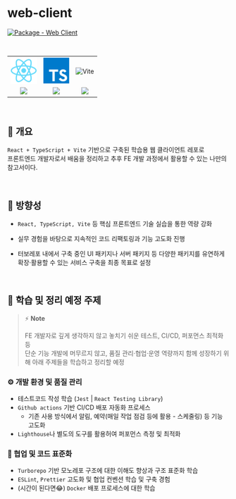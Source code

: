 # web-client

[![Package - Web Client](https://github.com/jaemin96/Coduplex/actions/workflows/ci-webClient.yml/badge.svg)](https://github.com/jaemin96/Coduplex/actions/workflows/ci-webClient.yml)

<br />

<table>
  <tr>
    <td align="center">
      <img src="https://raw.githubusercontent.com/devicons/devicon/master/icons/react/react-original.svg" alt="React" height="60"/>
    </td>
    <td align="center">
      <img src="https://raw.githubusercontent.com/devicons/devicon/master/icons/typescript/typescript-original.svg" alt="TypeScript" height="60"/>
    </td>
    <td align="center">
      <img src="https://vitejs.dev/logo.svg" alt="Vite" height="60"/>
    </td>
  </tr>
  <tr>
    <td align="center">
      <a href="https://react.dev/">
        <img src="https://img.shields.io/badge/react-^19.0-61DAFB?logo=react&logoColor=white" />
      </a>
    </td>
    <td align="center">
      <a href="https://www.typescriptlang.org/">
        <img src="https://img.shields.io/badge/typescript-^5.0-3178C6?logo=typescript&logoColor=white" />
      </a>
    </td>
    <td align="center">
      <a href="https://vitejs.dev/">
        <img src="https://img.shields.io/badge/vite-^7.0-blueviolet?logo=vite&logoColor=white" />
      </a>
    </td>
  </tr>
</table>

<br/>

## 📖 개요

`React + TypeScript + Vite` 기반으로 구축된 학습용 웹 클라이언트 레포로 <br />
프론트엔드 개발자로서 배움을 정리하고 추후 FE 개발 과정에서 활용할 수 있는 나만의 참고서이다.

<br/>

## 🧫 방향성

- `React, TypeScript, Vite` 등 핵심 프론트엔드 기술 실습을 통한 역량 강화

- 실무 경험을 바탕으로 지속적인 코드 리팩토링과 기능 고도화 진행

- 터보레포 내에서 구축 중인 UI 패키지나 서버 패키지 등 다양한 패키지를 유연하게 확장·활용할 수 있는 서비스 구축을 최종 목표로 설정

<br />

## 🧪 학습 및 정리 예정 주제

> ⚡ **Note**
>
> FE 개발자로 깊게 생각하지 않고 놓치기 쉬운 테스트, CI/CD, 퍼포먼스 최적화 등 <br />
> 단순 기능 개발에 머무르지 않고, 품질 관리·협업·운영 역량까지 함께 성장하기 위해 아래 주제들을 학습하고 정리할 예정

### ⚙️ 개발 환경 및 품질 관리

- 테스트코드 작성 학습 (`Jest` | `React Testing Library`)
- `Github actions` 기반 CI/CD 배포 자동화 프로세스
  - 기존 사용 방식에서 알림, 예약(매일 작업 점검 등에 활용 - 스케줄링) 등 기능 고도화
- `Lighthouse`나 별도의 도구를 활용허여 퍼포먼스 측정 및 최적화

### 🤝 협업 및 코드 표준화

- `Turborepo` 기반 모노레포 구조에 대한 이해도 향상과 구조 표준화 학습
- `ESLint`, `Prettier` 고도화 및 협업 컨벤션 학습 및 구축 경험
- (시간이 된다면😂) `Docker` 배포 프로세스에 대한 학습

